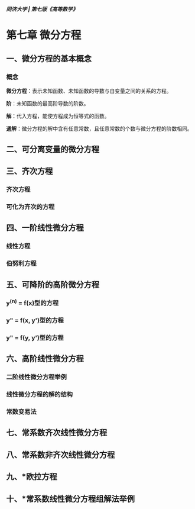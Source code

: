 ##### 同济大学 | 第七版《高等数学》

# 第七章 微分方程

## 一、微分方程的基本概念

### 概念

**微分方程**：表示未知函数、未知函数的导数与自变量之间的关系的方程。

**阶**：未知函数的最高阶导数的阶数。

**解**：代入方程，能使方程成为恒等式的函数。

**通解**：微分方程的解中含有任意常数，且任意常数的个数与微分方程的阶数相同。

## 二、可分离变量的微分方程

## 三、齐次方程

### 齐次方程

### 可化为齐次的方程

## 四、一阶线性微分方程

### 线性方程

### 伯努利方程

## 五、可降阶的高阶微分方程

### y<sup>(n)</sup> = f(x)型的方程

### y" = f(x, y')型的方程

### y" = f(y, y')型的方程

## 六、高阶线性微分方程

### 二阶线性微分方程举例

### 线性微分方程的解的结构

### 常数变易法

## 七、常系数齐次线性微分方程

## 八、常系数非齐次线性微分方程

## 九、\*欧拉方程

## 十、\*常系数线性微分方程组解法举例
